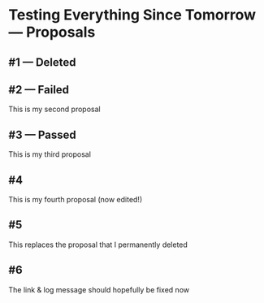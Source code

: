 # Testing Everything Since Tomorrow — Proposals

<a name='1'/> 

## #1 — Deleted

<a name='2'/> 

## #2 — Failed

This is my second proposal

<a name='3'/> 

## #3 — Passed

This is my third proposal

<a name='4'/> 

## #4

This is my fourth proposal (now edited!)

<a name='5'/> 

## #5

This replaces the proposal that I permanently deleted

<a name='6'/> 

## #6

The link & log message should hopefully be fixed now

